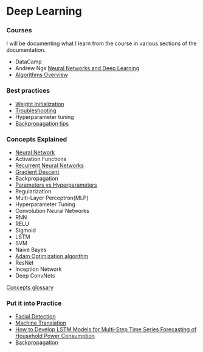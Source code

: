 # Deep Learning  

### Courses  
I will be documenting what I learn from the course in various sections of the documentation.  
- DataCamp
- Andrew Ngs [Neural Networks and Deep Learning](https://www.coursera.org/learn/neural-networks-deep-learning?action=enroll&specialization=deep-learning)
- [Algorithms Overview](https://machinelearningmastery.com/machine-learning-algorithms-mini-course/)

### Best practices
- [Weight Initialization](https://medium.com/usf-msds/deep-learning-best-practices-1-weight-initialization-14e5c0295b94)
- [Troubleshooting](https://www.youtube.com/watch?time_continue=1&v=GwGTwPcG0YM)
- Hyperparameter tuning  
- [Backpropagation tips](https://machinelearningmastery.com/best-advice-for-configuring-backpropagation-for-deep-learning-neural-networks/)

### Concepts Explained
- [Neural Network](https://www.youtube.com/watch?v=P2HPcj8lRJE&list=PLjJh1vlSEYgvZ3ze_4pxKHNh1g5PId36-)  
- Activation Functions
- [Recurrent Neural Networks](https://www.youtube.com/watch?v=_aCuOwF1ZjU)  
- [Gradient Descent](https://machinelearningmastery.com/gradient-descent-for-machine-learning/)
- Backpropagation
- [Parameters vs Hyperparameters](https://towardsdatascience.com/understanding-hyperparameters-and-its-optimisation-techniques-f0debba07568)  
- Regularization
- Multi-Layer Perceptron(MLP)
- Hyperparameter Tuning
- Convolution Neural Networks
- RNN
- RELU
- Sigmoid
- LSTM
- SVM
- Naive Bayes
- [Adam Optimization algorithm](https://machinelearningmastery.com/adam-optimization-algorithm-for-deep-learning/)
- ResNet
- Inception Network
- Deep ConvNets

[Concepts glossary](https://www.analyticsvidhya.com/blog/2017/05/25-must-know-terms-concepts-for-beginners-in-deep-learning/)

### Put it into Practice
- [Facial Detection](https://machinelearningmastery.com/how-to-perform-face-detection-with-classical-and-deep-learning-methods-in-python-with-keras/)
- [Machine Translation](https://machinelearningmastery.com/develop-neural-machine-translation-system-keras/)
- [How to Develop LSTM Models for Multi-Step Time Series Forecasting of Household Power Consumption](https://machinelearningmastery.com/how-to-develop-lstm-models-for-multi-step-time-series-forecasting-of-household-power-consumption/)
- [Backpropagation](https://machinelearningmastery.com/implement-backpropagation-algorithm-scratch-python/)
